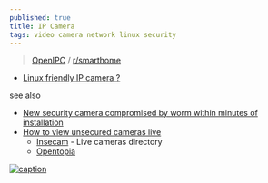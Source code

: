 ```yaml
---
published: true
title: IP Camera
tags: video camera network linux security
---
```

> [OpenIPC](https://openipc.org/) / [r/smarthome](https://www.reddit.com/r/smarthome/comments/n1syhu/openipc_opensource_linuxbased_firmware_for_ip/)

- [Linux friendly IP camera ?](https://www.reddit.com/r/linuxquestions/comments/nqnlgr/linux_friendly_ip_camera/)

see also
- [New security camera compromised by worm within minutes of installation](https://news.ycombinator.com/item?id=12985974)
- [How to view unsecured cameras live ](https://learncctv.com/how-to-view-unsecured-cameras/)
	- [Insecam](http://insecam.org/) - Live cameras directory
    - [Opentopia](http://www.opentopia.com/)
    
[![caption](https://images.idgesg.net/images/article/2018/04/security_cameras_by_matthew_henry_cc0_via_unsplash_1200x800-100754670-large.jpg?auto=webp&quality=85,70)](https://www.csoonline.com/article/2844283/peeping-into-73-000-unsecured-security-cameras-thanks-to-default-passwords.html)
	